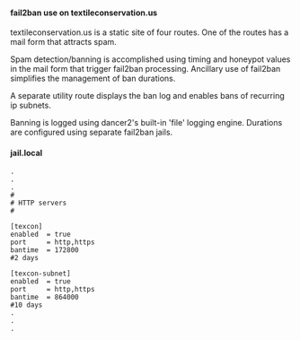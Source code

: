 #### fail2ban use on textileconservation.us

textileconservation.us is a static site of four routes. One of the routes has a mail form that attracts spam.

Spam detection/banning is accomplished using timing and honeypot values in the mail form that trigger fail2ban processing. Ancillary use of fail2ban simplifies the management of ban durations.

A separate utility route displays the ban log and enables bans of recurring ip subnets.

Banning is logged using dancer2's built-in 'file' logging engine. Durations are configured using separate fail2ban jails.

#### jail.local
```
.
.
.
#
# HTTP servers
#

[texcon]
enabled  = true
port     = http,https
bantime  = 172800
#2 days

[texcon-subnet]
enabled  = true
port     = http,https
bantime  = 864000
#10 days
.
.
.

```
